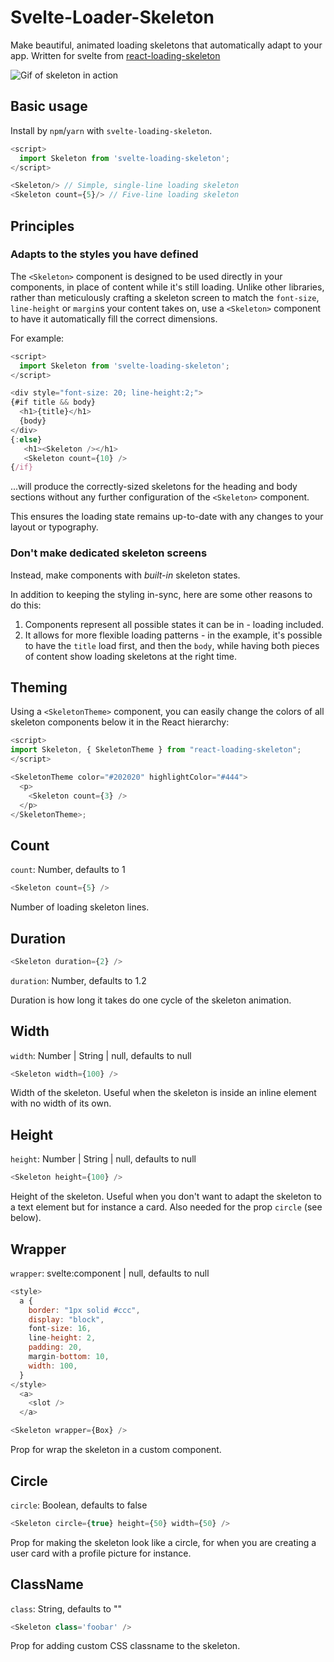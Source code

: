 # Svelte-Loader-Skeleton

Make beautiful, animated loading skeletons that automatically adapt to your app.
Written for svelte from [react-loading-skeleton](https://github.com/dvtng/react-loading-skeleton)

![Gif of skeleton in action](https://media.giphy.com/media/l0Iyk4bAAjac3AU2k/giphy.gif)

## Basic usage

Install by `npm`/`yarn` with `svelte-loading-skeleton`.

```javascript
<script>
  import Skeleton from 'svelte-loading-skeleton';
</script>

<Skeleton/> // Simple, single-line loading skeleton
<Skeleton count={5}/> // Five-line loading skeleton
```

## Principles

### Adapts to the styles you have defined

The `<Skeleton>` component is designed to be used directly in your components,
in place of content while it's still loading.
Unlike other libraries, rather than meticulously crafting a skeleton screen to
match the `font-size`, `line-height` or `margin`s your content takes on,
use a `<Skeleton>` component to have it automatically fill the correct dimensions.

For example:

```javascript
<script>
  import Skeleton from 'svelte-loading-skeleton';
</script>

<div style="font-size: 20; line-height:2;">
{#if title && body}
  <h1>{title}</h1>
  {body}
</div>
{:else}
   <h1><Skeleton /></h1>
   <Skeleton count={10} />
{/if}

```

...will produce the correctly-sized skeletons for the heading and body sections
without any further configuration of the `<Skeleton>` component.

This ensures the loading state remains up-to-date with any changes
to your layout or typography.

### Don't make dedicated skeleton screens

Instead, make components with _built-in_ skeleton states.

In addition to keeping the styling in-sync, here are some other reasons to do this:

1.  Components represent all possible states it can be in - loading included.
1.  It allows for more flexible loading patterns - in the example, it's possible to have the `title` load first, and then the `body`, while having both pieces of content show loading skeletons at the right time.

## Theming

Using a `<SkeletonTheme>` component, you can easily change the colors of all
skeleton components below it in the React hierarchy:

```javascript
<script>
import Skeleton, { SkeletonTheme } from "react-loading-skeleton";
</script>

<SkeletonTheme color="#202020" highlightColor="#444">
  <p>
    <Skeleton count={3} />
  </p>
</SkeletonTheme>;
```

## Count

`count`: Number, defaults to 1

```javascript
<Skeleton count={5} />
```

Number of loading skeleton lines.

## Duration

```javascript
<Skeleton duration={2} />
```

`duration`: Number, defaults to 1.2

Duration is how long it takes do one cycle of the skeleton animation.

## Width

`width`: Number | String | null, defaults to null

```javascript
<Skeleton width={100} />
```

Width of the skeleton. Useful when the skeleton is inside an inline element with
no width of its own.

## Height

`height`: Number | String | null, defaults to null

```javascript
<Skeleton height={100} />
```

Height of the skeleton. Useful when you don't want to adapt the skeleton to a text element but for instance
a card. Also needed for the prop `circle` (see below).

## Wrapper

`wrapper`: svelte:component | null, defaults to null

```javascript
<style>
  a {
    border: "1px solid #ccc",
    display: "block",
    font-size: 16,
    line-height: 2,
    padding: 20,
    margin-bottom: 10,
    width: 100,
  }
</style>
  <a>
    <slot />
  </a>

<Skeleton wrapper={Box} />
```

Prop for wrap the skeleton in a custom component.

## Circle

`circle`: Boolean, defaults to false

```javascript
<Skeleton circle={true} height={50} width={50} />
```

Prop for making the skeleton look like a circle, for when you are creating a user card with a profile picture for instance.

<!-- ## Style

`style`: CSSProperties, defaults to {}

```javascript
<Skeleton style={{ borderRadius: 10 }} />
```

Prop for adding custom CSS styles to the skeleton. -->

## ClassName

`class`: String, defaults to ""

```javascript
<Skeleton class='foobar' />
```

Prop for adding custom CSS classname to the skeleton.
